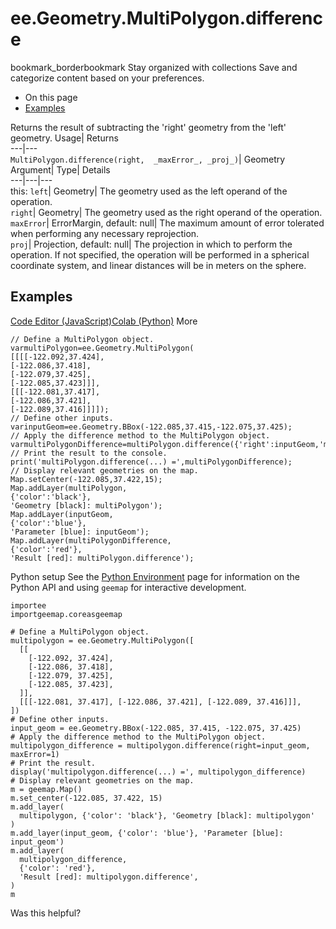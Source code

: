  
#  ee.Geometry.MultiPolygon.difference 
bookmark_borderbookmark Stay organized with collections  Save and categorize content based on your preferences.
  * On this page
  * [Examples](https://developers.google.com/earth-engine/apidocs/ee-geometry-multipolygon-difference#examples)


Returns the result of subtracting the 'right' geometry from the 'left' geometry. 
Usage| Returns  
---|---  
`MultiPolygon.difference(right,  _maxError_, _proj_)`| Geometry  
Argument| Type| Details  
---|---|---  
this: `left`| Geometry| The geometry used as the left operand of the operation.  
`right`| Geometry| The geometry used as the right operand of the operation.  
`maxError`| ErrorMargin, default: null| The maximum amount of error tolerated when performing any necessary reprojection.  
`proj`| Projection, default: null| The projection in which to perform the operation. If not specified, the operation will be performed in a spherical coordinate system, and linear distances will be in meters on the sphere.  
## Examples
[Code Editor (JavaScript)](https://developers.google.com/earth-engine/apidocs/ee-geometry-multipolygon-difference#code-editor-javascript-sample)[Colab (Python)](https://developers.google.com/earth-engine/apidocs/ee-geometry-multipolygon-difference#colab-python-sample) More
```
// Define a MultiPolygon object.
varmultiPolygon=ee.Geometry.MultiPolygon(
[[[[-122.092,37.424],
[-122.086,37.418],
[-122.079,37.425],
[-122.085,37.423]]],
[[[-122.081,37.417],
[-122.086,37.421],
[-122.089,37.416]]]]);
// Define other inputs.
varinputGeom=ee.Geometry.BBox(-122.085,37.415,-122.075,37.425);
// Apply the difference method to the MultiPolygon object.
varmultiPolygonDifference=multiPolygon.difference({'right':inputGeom,'maxError':1});
// Print the result to the console.
print('multiPolygon.difference(...) =',multiPolygonDifference);
// Display relevant geometries on the map.
Map.setCenter(-122.085,37.422,15);
Map.addLayer(multiPolygon,
{'color':'black'},
'Geometry [black]: multiPolygon');
Map.addLayer(inputGeom,
{'color':'blue'},
'Parameter [blue]: inputGeom');
Map.addLayer(multiPolygonDifference,
{'color':'red'},
'Result [red]: multiPolygon.difference');
```
Python setup
See the [ Python Environment](https://developers.google.com/earth-engine/guides/python_install) page for information on the Python API and using `geemap` for interactive development.
```
importee
importgeemap.coreasgeemap
```
```
# Define a MultiPolygon object.
multipolygon = ee.Geometry.MultiPolygon([
  [[
    [-122.092, 37.424],
    [-122.086, 37.418],
    [-122.079, 37.425],
    [-122.085, 37.423],
  ]],
  [[[-122.081, 37.417], [-122.086, 37.421], [-122.089, 37.416]]],
])
# Define other inputs.
input_geom = ee.Geometry.BBox(-122.085, 37.415, -122.075, 37.425)
# Apply the difference method to the MultiPolygon object.
multipolygon_difference = multipolygon.difference(right=input_geom, maxError=1)
# Print the result.
display('multipolygon.difference(...) =', multipolygon_difference)
# Display relevant geometries on the map.
m = geemap.Map()
m.set_center(-122.085, 37.422, 15)
m.add_layer(
  multipolygon, {'color': 'black'}, 'Geometry [black]: multipolygon'
)
m.add_layer(input_geom, {'color': 'blue'}, 'Parameter [blue]: input_geom')
m.add_layer(
  multipolygon_difference,
  {'color': 'red'},
  'Result [red]: multipolygon.difference',
)
m
```

Was this helpful?
